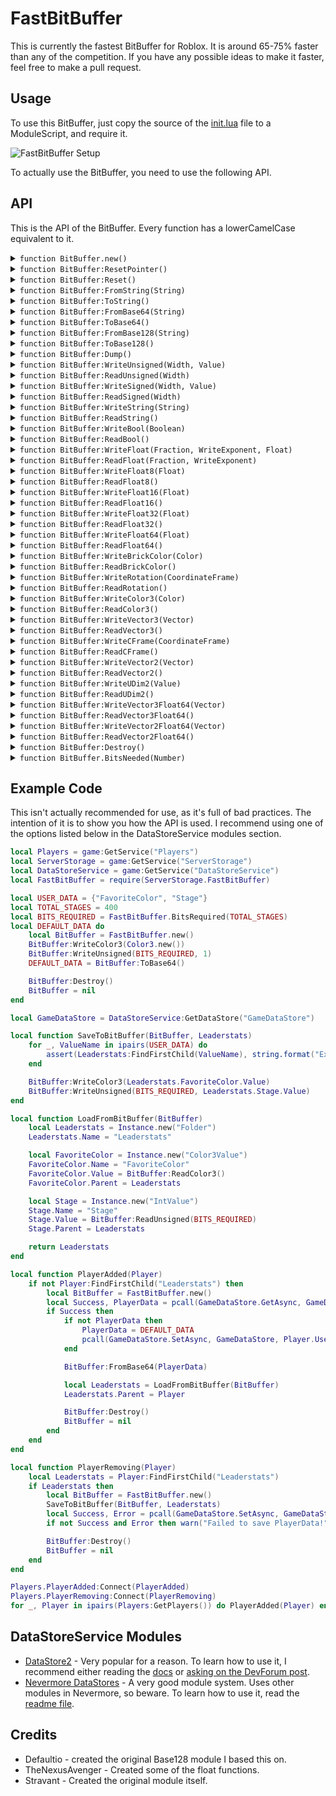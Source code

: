 # FastBitBuffer

This is currently the fastest BitBuffer for Roblox. It is around 65-75% faster than any of the competition. If you have any possible ideas to make it faster, feel free to make a pull request.

## Usage

To use this BitBuffer, just copy the source of the [init.lua](https://github.com/howmanysmall/FastBitBuffer/blob/master/src/init.lua) file to a ModuleScript, and require it.

![FastBitBuffer Setup](https://raw.githubusercontent.com/howmanysmall/FastBitBuffer/master/docs/FastBitBufferSetup.png)

To actually use the BitBuffer, you need to use the following API.

## API

This is the API of the BitBuffer. Every function has a lowerCamelCase equivalent to it.

<details>
<summary><code>function BitBuffer.new()</code></summary>

Creates a new BitBuffer.

**Returns:**  
[BitBuffer] The new BitBuffer.

</details>

<details>
<summary><code>function BitBuffer:ResetPointer()</code></summary>

Resets the BitBuffer's BitPointer.

**Returns:**  
[void]

</details>

<details>
<summary><code>function BitBuffer:Reset()</code></summary>

Resets the BitBuffer's BitPointer and buffer table.

**Returns:**  
[void]

</details>

<details>
<summary><code>function BitBuffer:FromString(String)</code></summary>

Reads the given string and writes to the BitBuffer accordingly. Not really useful.

**Parameters:**
- `String` (`string`)  
The string.

**Returns:**  
[void]

</details>

<details>
<summary><code>function BitBuffer:ToString()</code></summary>

Writes the BitBuffer to a string.

**Returns:**  
`string`  
The BitBuffer string.

</details>

<details>
<summary><code>function BitBuffer:FromBase64(String)</code></summary>

Reads the given Base64 string and writes to the BitBuffer accordingly.

**Parameters:**
- `String` (`string`)  
The Base64 string.

**Returns:**  
[void]

</details>

<details>
<summary><code>function BitBuffer:ToBase64()</code></summary>

Writes the BitBuffer to a Base64 string.

**Returns:**  
`string`  
The BitBuffer encoded in Base64.

</details>

<details>
<summary><code>function BitBuffer:FromBase128(String)</code></summary>

Reads the given Base128 string and writes to the BitBuffer accordingly. Not recommended. Credit to Defaultio for the original functions.

**Parameters:**
- `String` (`string`)  
The Base128 string.

**Returns:**  
[void]

</details>

<details>
<summary><code>function BitBuffer:ToBase128()</code></summary>

Writes the BitBuffer to Base128. Not recommended. Credit to Defaultio for the original functions.

**Returns:**  
`string`  
The BitBuffer encoded in Base128.

</details>

<details>
<summary><code>function BitBuffer:Dump()</code></summary>

Dumps the BitBuffer data and prints it.

**Returns:**  
[void]

</details>

<details>
<summary><code>function BitBuffer:WriteUnsigned(Width, Value)</code></summary>

Writes an unsigned number to the BitBuffer.

**Parameters:**
- `Width` (`integer`)  
The bit width of the value.
- `Value` (`integer`)  
The unsigned integer.

**Returns:**  
[void]

</details>

<details>
<summary><code>function BitBuffer:ReadUnsigned(Width)</code></summary>

Reads an unsigned integer from the BitBuffer.

**Parameters:**
- `Width` (`integer`)  
The bit width of the value.

**Returns:**  
`integer`  
The unsigned integer.

</details>

<details>
<summary><code>function BitBuffer:WriteSigned(Width, Value)</code></summary>

Writes a signed integer to the BitBuffer.

**Parameters:**
- `Width` (`integer`)  
The bit width of the value.
- `Value` (`integer`)  
The signed integer.

**Returns:**  
[void]

</details>

<details>
<summary><code>function BitBuffer:ReadSigned(Width)</code></summary>

Reads a signed integer from the BitBuffer.

**Parameters:**
- `Width` (`integer`)  
The bit width of the value.

**Returns:**  
`integer`  
The signed integer.

</details>

<details>
<summary><code>function BitBuffer:WriteString(String)</code></summary>

Writes a string to the BitBuffer.

**Parameters:**
- `String` (`string`)  
The string you are writing to the BitBuffer.

**Returns:**  
[void]

</details>

<details>
<summary><code>function BitBuffer:ReadString()</code></summary>

Reads the BitBuffer for a string.

**Returns:**  
`string`  
The string written to the BitBuffer.

</details>

<details>
<summary><code>function BitBuffer:WriteBool(Boolean)</code></summary>

Writes a boolean to the BitBuffer.

**Parameters:**
- `Boolean` (`boolean`)  
The value you are writing to the BitBuffer.

**Returns:**  
[void]

</details>

<details>
<summary><code>function BitBuffer:ReadBool()</code></summary>

Reads the BitBuffer for a boolean.

**Returns:**  
`boolean`  
The boolean.

</details>

<details>
<summary><code>function BitBuffer:WriteFloat(Fraction, WriteExponent, Float)</code></summary>

Writes a float to the BitBuffer.

**Parameters:**
- `Fraction` (`integer`)  
The number of bits (probably).
- `WriteExponent` (`integer`)  
The number of bits for the decimal (probably).
- `Float` (`number`)  
The actual number you are writing.

**Returns:**  
[void]

</details>

<details>
<summary><code>function BitBuffer:ReadFloat(Fraction, WriteExponent)</code></summary>

Reads a float from the BitBuffer.

**Parameters:**
- `Fraction` (`integer`)  
The number of bits (probably).
- `WriteExponent` (`integer`)  
The number of bits for the decimal (probably).

**Returns:**  
`number`  
The float.

</details>

<details>
<summary><code>function BitBuffer:WriteFloat8(Float)</code></summary>

Writes a float8 (quarter precision) to the BitBuffer.

**Parameters:**
- `The` (`number`)  
float8.

**Returns:**  
[void]

</details>

<details>
<summary><code>function BitBuffer:ReadFloat8()</code></summary>

Reads a float8 (quarter precision) from the BitBuffer.

**Returns:**  
`number`  
The float8.

</details>

<details>
<summary><code>function BitBuffer:WriteFloat16(Float)</code></summary>

Writes a float16 (half precision) to the BitBuffer.

**Parameters:**
- `The` (`number`)  
float16.

**Returns:**  
[void]

</details>

<details>
<summary><code>function BitBuffer:ReadFloat16()</code></summary>

Reads a float16 (half precision) from the BitBuffer.

**Returns:**  
`number`  
The float16.

</details>

<details>
<summary><code>function BitBuffer:WriteFloat32(Float)</code></summary>

Writes a float32 (single precision) to the BitBuffer.

**Parameters:**
- `The` (`number`)  
float32.

**Returns:**  
[void]

</details>

<details>
<summary><code>function BitBuffer:ReadFloat32()</code></summary>

Reads a float32 (single precision) from the BitBuffer.

**Returns:**  
`number`  
The float32.

</details>

<details>
<summary><code>function BitBuffer:WriteFloat64(Float)</code></summary>

Writes a float64 (double precision) to the BitBuffer.

**Parameters:**
- `The` (`number`)  
float64.

**Returns:**  
[void]

</details>

<details>
<summary><code>function BitBuffer:ReadFloat64()</code></summary>

Reads a float64 (double precision) from the BitBuffer.

**Returns:**  
`number`  
The float64.

</details>

<details>
<summary><code>function BitBuffer:WriteBrickColor(Color)</code></summary>

[DEPRECATED] Writes a BrickColor to the BitBuffer.

**Parameters:**
- `Color` (`BrickColor`)  
The BrickColor you are writing to the BitBuffer.

**Returns:**  
[void]

</details>

<details>
<summary><code>function BitBuffer:ReadBrickColor()</code></summary>

[DEPRECATED] Reads a BrickColor from the BitBuffer.

**Returns:**  
`BrickColor`  
The BrickColor read from the BitBuffer.

</details>

<details>
<summary><code>function BitBuffer:WriteRotation(CoordinateFrame)</code></summary>

Writes the rotation part of a CFrame into the BitBuffer.

**Parameters:**
- `CoordinateFrame` (`CFrame`)  
The CFrame you wish to write.

**Returns:**  
[void]

</details>

<details>
<summary><code>function BitBuffer:ReadRotation()</code></summary>

Reads the rotation part of a CFrame saved in the BitBuffer.

**Returns:**  
`CFrame`  
The rotation read from the BitBuffer.

</details>

<details>
<summary><code>function BitBuffer:WriteColor3(Color)</code></summary>

Writes a Color3 to the BitBuffer.

**Parameters:**
- `Color` (`Color3`)  
The color you want to write into the BitBuffer.

**Returns:**  
[void]

</details>

<details>
<summary><code>function BitBuffer:ReadColor3()</code></summary>

Reads a Color3 from the BitBuffer.

**Returns:**  
`Color3`  
The color read from the BitBuffer.

</details>

<details>
<summary><code>function BitBuffer:WriteVector3(Vector)</code></summary>

Writes a Vector3 to the BitBuffer. Writes with Float32 precision.

**Parameters:**
- `Vector` (`Vector3`)  
The vector you want to write into the BitBuffer.

**Returns:**  
[void]

</details>

<details>
<summary><code>function BitBuffer:ReadVector3()</code></summary>

Reads a Vector3 from the BitBuffer. Uses Float32 precision.

**Returns:**  
`Vector3`  
The vector read from the BitBuffer.

</details>

<details>
<summary><code>function BitBuffer:WriteCFrame(CoordinateFrame)</code></summary>

Writes a full CFrame (position and rotation) to the BitBuffer. Uses Float64 precision.

**Parameters:**
- `CoordinateFrame` (`CFrame`)  
The CFrame you are writing to the BitBuffer.

**Returns:**  
[void]

</details>

<details>
<summary><code>function BitBuffer:ReadCFrame()</code></summary>

Reads a full CFrame (position and rotation) from the BitBuffer. Uses Float64 precision.

**Returns:**  
`CFrame`  
The CFrame you are reading from the BitBuffer.

</details>

<details>
<summary><code>function BitBuffer:WriteVector2(Vector)</code></summary>

Writes a Vector2 to the BitBuffer. Writes with Float32 precision.

**Parameters:**
- `Vector` (`Vector2`)  
The vector you want to write into the BitBuffer.

**Returns:**  
[void]

</details>

<details>
<summary><code>function BitBuffer:ReadVector2()</code></summary>

Reads a Vector2 from the BitBuffer. Uses Float32 precision.

**Returns:**  
`Vector2`  
The vector read from the BitBuffer.

</details>

<details>
<summary><code>function BitBuffer:WriteUDim2(Value)</code></summary>

Writes a UDim2 to the BitBuffer. Uses Float32 precision for the scale.

**Parameters:**
- `Value` (`UDim2`)  
The UDim2 you are writing to the BitBuffer.

**Returns:**  
[void]

</details>

<details>
<summary><code>function BitBuffer:ReadUDim2()</code></summary>

Reads a UDim2 from the BitBuffer. Uses Float32 precision for the scale.

**Returns:**  
`UDim2`  
The UDim2 read from the BitBuffer.

</details>

<details>
<summary><code>function BitBuffer:WriteVector3Float64(Vector)</code></summary>

Writes a Vector3 to the BitBuffer. Writes with Float64 precision.

**Parameters:**
- `Vector` (`Vector3`)  
The vector you want to write into the BitBuffer.

**Returns:**  
[void]

</details>

<details>
<summary><code>function BitBuffer:ReadVector3Float64()</code></summary>

Reads a Vector3 from the BitBuffer. Reads with Float64 precision.

**Returns:**  
`Vector3`  
The vector read from the BitBuffer.

</details>

<details>
<summary><code>function BitBuffer:WriteVector2Float64(Vector)</code></summary>

Writes a Vector2 to the BitBuffer. Writes with Float64 precision.

**Parameters:**
- `Vector` (`Vector2`)  
The vector you want to write into the BitBuffer.

**Returns:**  
[void]

</details>

<details>
<summary><code>function BitBuffer:ReadVector2Float64()</code></summary>

Reads a Vector2 from the BitBuffer. Reads with Float64 precision.

**Returns:**  
`Vector2`  
The vector read from the BitBuffer.

</details>

<details>
<summary><code>function BitBuffer:Destroy()</code></summary>

Destroys the BitBuffer metatable.

**Returns:**  
[void]

</details>

<details>
<summary><code>function BitBuffer.BitsNeeded(Number)</code></summary>

Calculates the amount of bits needed for a given number.

**Parameters:**
- `Number` (`number`)  
The number you want to use.

**Returns:**  
`number`  
The amount of bits needed.

</details>

## Example Code

This isn't actually recommended for use, as it's full of bad practices. The intention of it is to show you how the API is used. I recommend using one of the options listed below in the DataStoreService modules section.

```Lua
local Players = game:GetService("Players")
local ServerStorage = game:GetService("ServerStorage")
local DataStoreService = game:GetService("DataStoreService")
local FastBitBuffer = require(ServerStorage.FastBitBuffer)

local USER_DATA = {"FavoriteColor", "Stage"}
local TOTAL_STAGES = 400
local BITS_REQUIRED = FastBitBuffer.BitsRequired(TOTAL_STAGES)
local DEFAULT_DATA do
    local BitBuffer = FastBitBuffer.new()
    BitBuffer:WriteColor3(Color3.new())
    BitBuffer:WriteUnsigned(BITS_REQUIRED, 1)
    DEFAULT_DATA = BitBuffer:ToBase64()

    BitBuffer:Destroy()
    BitBuffer = nil
end

local GameDataStore = DataStoreService:GetDataStore("GameDataStore")

local function SaveToBitBuffer(BitBuffer, Leaderstats)
    for _, ValueName in ipairs(USER_DATA) do
        assert(Leaderstats:FindFirstChild(ValueName), string.format("Expected ValueObject %s to exist but it doesn't.", ValueName))
    end

    BitBuffer:WriteColor3(Leaderstats.FavoriteColor.Value)
    BitBuffer:WriteUnsigned(BITS_REQUIRED, Leaderstats.Stage.Value)
end

local function LoadFromBitBuffer(BitBuffer)
    local Leaderstats = Instance.new("Folder")
    Leaderstats.Name = "Leaderstats"

    local FavoriteColor = Instance.new("Color3Value")
    FavoriteColor.Name = "FavoriteColor"
    FavoriteColor.Value = BitBuffer:ReadColor3()
    FavoriteColor.Parent = Leaderstats

    local Stage = Instance.new("IntValue")
    Stage.Name = "Stage"
    Stage.Value = BitBuffer:ReadUnsigned(BITS_REQUIRED)
    Stage.Parent = Leaderstats

    return Leaderstats
end

local function PlayerAdded(Player)
    if not Player:FindFirstChild("Leaderstats") then
        local BitBuffer = FastBitBuffer.new()
        local Success, PlayerData = pcall(GameDataStore.GetAsync, GameDataStore, Player.UserId)
        if Success then
            if not PlayerData then
                PlayerData = DEFAULT_DATA
                pcall(GameDataStore.SetAsync, GameDataStore, Player.UserId, PlayerData)
            end

            BitBuffer:FromBase64(PlayerData)

            local Leaderstats = LoadFromBitBuffer(BitBuffer)
            Leaderstats.Parent = Player

            BitBuffer:Destroy()
            BitBuffer = nil
        end
    end
end

local function PlayerRemoving(Player)
    local Leaderstats = Player:FindFirstChild("Leaderstats")
    if Leaderstats then
        local BitBuffer = FastBitBuffer.new()
        SaveToBitBuffer(BitBuffer, Leaderstats)
        local Success, Error = pcall(GameDataStore.SetAsync, GameDataStore, Player.UserId, BitBuffer:ToBase64())
        if not Success and Error then warn("Failed to save PlayerData!", Error) end

        BitBuffer:Destroy()
        BitBuffer = nil
    end
end

Players.PlayerAdded:Connect(PlayerAdded)
Players.PlayerRemoving:Connect(PlayerRemoving)
for _, Player in ipairs(Players:GetPlayers()) do PlayerAdded(Player) end
```

## DataStoreService Modules

- [DataStore2](https://github.com/Kampfkarren/Roblox/tree/master/DataStore2) - Very popular for a reason. To learn how to use it, I recommend either reading the [docs](https://kampfkarren.github.io/Roblox/) or [asking on the DevForum post](https://devforum.roblox.com/t/how-to-use-datastore2-data-store-caching-and-data-loss-prevention/136317).
- [Nevermore DataStores](https://github.com/Quenty/NevermoreEngine/tree/version2/Modules/Server/DataStore) - A very good module system. Uses other modules in Nevermore, so beware. To learn how to use it, read the [readme file](https://github.com/Quenty/NevermoreEngine/blob/version2/Modules/Server/DataStore/README.md).

## Credits

- Defaultio - created the original Base128 module I based this on.
- TheNexusAvenger - Created some of the float functions.
- Stravant - Created the original module itself.
